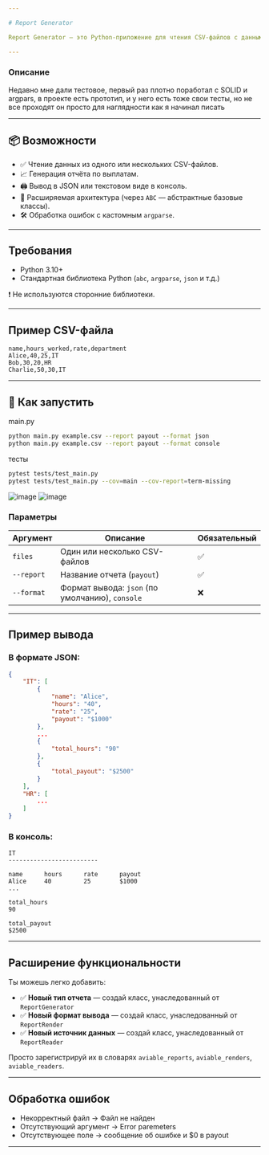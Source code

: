 ```yaml
---

# Report Generator

Report Generator — это Python-приложение для чтения CSV-файлов с данными сотрудников, генерации отчётов (например, по выплатам) и вывода их в различных форматах (JSON, консоль).

---
```


### Описание
Недавно мне дали тестовое, первый раз плотно поработал с SOLID и argpars, в проекте есть прототип, и у него есть тоже свои тесты, но не все проходят он просто для наглядности как я начинал писать

---

## 📦 Возможности

* ✅ Чтение данных из одного или нескольких CSV-файлов.
* 📈 Генерация отчёта по выплатам.
* 🖨️ Вывод в JSON или текстовом виде в консоль.
* 🧱 Расширяемая архитектура (через `ABC` — абстрактные базовые классы).
* 🛠️ Обработка ошибок с кастомным `argparse`.

---

## Требования

* Python 3.10+
* Стандартная библиотека Python (`abc`, `argparse`, `json` и т.д.)
  
❗ Не используются сторонние библиотеки.

---

## Пример CSV-файла

```csv
name,hours_worked,rate,department
Alice,40,25,IT
Bob,30,20,HR
Charlie,50,30,IT
```

---

## 🚀 Как запустить

main.py

```bash
python main.py example.csv --report payout --format json
python main.py example.csv --report payout --format console
```

тесты

```bash
pytest tests/test_main.py
pytest tests/test_main.py --cov=main --cov-report=term-missing
```
![image](https://github.com/user-attachments/assets/377f462a-8dd0-4ded-9939-b00502a55635)
![image](https://github.com/user-attachments/assets/bdcb87ca-39bf-4261-991d-44e02adfc7d7)


### Параметры

| Аргумент   | Описание                                        | Обязательный |
| ---------- | ----------------------------------------------- | ------------ |
| `files`    | Один или несколько CSV-файлов                   | ✅            |
| `--report` | Название отчета (`payout`)                      | ✅            |
| `--format` | Формат вывода: `json` (по умолчанию), `console` | ❌            |

---

## Пример вывода

### В формате JSON:

```json
{
    "IT": [
        {
            "name": "Alice",
            "hours": "40",
            "rate": "25",
            "payout": "$1000"
        },
        ...
        {
            "total_hours": "90"
        },
        {
            "total_payout": "$2500"
        }
    ],
    "HR": [
        ...
    ]
}
```

### В консоль:

```
IT
-------------------------

name      hours      rate      payout
Alice     40         25        $1000
...

total_hours
90

total_payout
$2500
```

---

## Расширение функциональности

Ты можешь легко добавить:

* ✅ **Новый тип отчета** — создай класс, унаследованный от `ReportGenerator`
* ✅ **Новый формат вывода** — создай класс, унаследованный от `ReportRender`
* ✅ **Новый источник данных** — создай класс, унаследованный от `ReportReader`

Просто зарегистрируй их в словарях `aviable_reports`, `aviable_renders`, `aviable_readers`.

---

## Обработка ошибок

- Некорректный файл → Файл не найден
- Отсутствующий аргумент → Error paremeters
- Отсутствующее поле → сообщение об ошибке и $0 в payout

---
